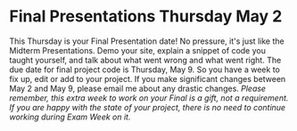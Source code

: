 # Final Presentations Thursday May 2

This Thursday is your Final Presentation date! No pressure, it's just like the Midterm Presentations. Demo your site, explain a snippet of code you taught yourself, and talk about what went wrong and what went right. The due date for final project code is Thursday, May 9. So you have a week to fix up, edit or add to your project. If you make significant changes between May 2 and May 9, please email me about any drastic changes. _Please remember, this extra week to work on your Final is a gift, not a requirement. If you are happy with the state of your project, there is no need to continue working during Exam Week on it._
